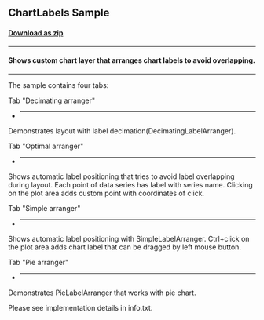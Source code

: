## ChartLabels Sample
#### [Download as zip](https://grapecity.github.io/DownGit/#/home?url=https://github.com/GrapeCity/ComponentOne-WPF-Samples/tree/master/NET_4.6.2/C1.WPF.Chart/CS/ChartLabels)
____
#### Shows custom chart layer that arranges chart labels to avoid overlapping.
____
The sample contains four tabs:

Tab "Decimating arranger"

* ------------------------
Demonstrates layout with label decimation(DecimatingLabelArranger).

Tab "Optimal arranger"

* ---------------------
Shows automatic label positioning that tries to avoid label overlapping during layout. Each point of data series has label with series name. Clicking on the plot area adds custom point with coordinates of click.

Tab "Simple arranger"

* --------------------
Shows automatic label positioning with SimpleLabelArranger. Ctrl+click on the plot area adds chart label that can be dragged by left mouse button.

Tab "Pie arranger"

* -----------------
Demonstrates PieLabelArranger that works with pie chart.

Please see implementation details in info.txt.
